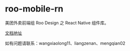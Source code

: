 # roo-mobile-rn
美团外卖前端组 Roo Design 之 React Native 组件库。

[文档地址](xxxxx)

如有问题请联系：wangxiaolong11、liangzenan、mengqian02